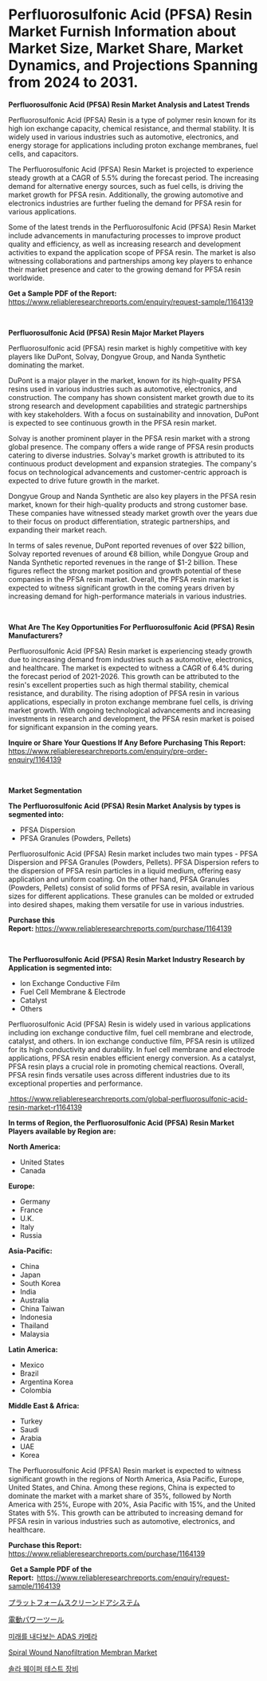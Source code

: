<p><h1>Perfluorosulfonic Acid (PFSA) Resin Market Furnish Information about Market Size, Market Share, Market Dynamics, and Projections Spanning from 2024 to 2031.</h1></p><p><strong>Perfluorosulfonic Acid (PFSA) Resin Market Analysis and Latest Trends</strong></p>
<p><p>Perfluorosulfonic Acid (PFSA) Resin is a type of polymer resin known for its high ion exchange capacity, chemical resistance, and thermal stability. It is widely used in various industries such as automotive, electronics, and energy storage for applications including proton exchange membranes, fuel cells, and capacitors.</p><p>The Perfluorosulfonic Acid (PFSA) Resin Market is projected to experience steady growth at a CAGR of 5.5% during the forecast period. The increasing demand for alternative energy sources, such as fuel cells, is driving the market growth for PFSA resin. Additionally, the growing automotive and electronics industries are further fueling the demand for PFSA resin for various applications.</p><p>Some of the latest trends in the Perfluorosulfonic Acid (PFSA) Resin Market include advancements in manufacturing processes to improve product quality and efficiency, as well as increasing research and development activities to expand the application scope of PFSA resin. The market is also witnessing collaborations and partnerships among key players to enhance their market presence and cater to the growing demand for PFSA resin worldwide.</p></p>
<p><strong>Get a Sample PDF of the Report:&nbsp;</strong> <a href="https://www.reliableresearchreports.com/enquiry/request-sample/1164139">https://www.reliableresearchreports.com/enquiry/request-sample/1164139</a></p>
<p>&nbsp;</p>
<p><strong>Perfluorosulfonic Acid (PFSA) Resin Major Market Players</strong></p>
<p><p>Perfluorosulfonic acid (PFSA) resin market is highly competitive with key players like DuPont, Solvay, Dongyue Group, and Nanda Synthetic dominating the market. </p><p>DuPont is a major player in the market, known for its high-quality PFSA resins used in various industries such as automotive, electronics, and construction. The company has shown consistent market growth due to its strong research and development capabilities and strategic partnerships with key stakeholders. With a focus on sustainability and innovation, DuPont is expected to see continuous growth in the PFSA resin market.</p><p>Solvay is another prominent player in the PFSA resin market with a strong global presence. The company offers a wide range of PFSA resin products catering to diverse industries. Solvay's market growth is attributed to its continuous product development and expansion strategies. The company's focus on technological advancements and customer-centric approach is expected to drive future growth in the market.</p><p>Dongyue Group and Nanda Synthetic are also key players in the PFSA resin market, known for their high-quality products and strong customer base. These companies have witnessed steady market growth over the years due to their focus on product differentiation, strategic partnerships, and expanding their market reach.</p><p>In terms of sales revenue, DuPont reported revenues of over $22 billion, Solvay reported revenues of around €8 billion, while Dongyue Group and Nanda Synthetic reported revenues in the range of $1-2 billion. These figures reflect the strong market position and growth potential of these companies in the PFSA resin market. Overall, the PFSA resin market is expected to witness significant growth in the coming years driven by increasing demand for high-performance materials in various industries.</p></p>
<p>&nbsp;</p>
<p><strong>What Are The Key Opportunities For Perfluorosulfonic Acid (PFSA) Resin Manufacturers?</strong></p>
<p><p>Perfluorosulfonic Acid (PFSA) Resin market is experiencing steady growth due to increasing demand from industries such as automotive, electronics, and healthcare. The market is expected to witness a CAGR of 6.4% during the forecast period of 2021-2026. This growth can be attributed to the resin's excellent properties such as high thermal stability, chemical resistance, and durability. The rising adoption of PFSA resin in various applications, especially in proton exchange membrane fuel cells, is driving market growth. With ongoing technological advancements and increasing investments in research and development, the PFSA resin market is poised for significant expansion in the coming years.</p></p>
<p><strong>Inquire or Share Your Questions If Any Before Purchasing This Report:</strong> <a href="https://www.reliableresearchreports.com/enquiry/pre-order-enquiry/1164139">https://www.reliableresearchreports.com/enquiry/pre-order-enquiry/1164139</a></p>
<p>&nbsp;</p>
<p><strong>Market Segmentation</strong></p>
<p><strong>The Perfluorosulfonic Acid (PFSA) Resin Market Analysis by types is segmented into:</strong></p>
<p><ul><li>PFSA Dispersion</li><li>PFSA Granules (Powders, Pellets)</li></ul></p>
<p><p>Perfluorosulfonic Acid (PFSA) Resin market includes two main types - PFSA Dispersion and PFSA Granules (Powders, Pellets). PFSA Dispersion refers to the dispersion of PFSA resin particles in a liquid medium, offering easy application and uniform coating. On the other hand, PFSA Granules (Powders, Pellets) consist of solid forms of PFSA resin, available in various sizes for different applications. These granules can be molded or extruded into desired shapes, making them versatile for use in various industries.</p></p>
<p><strong>Purchase this Report:&nbsp;</strong><a href="https://www.reliableresearchreports.com/purchase/1164139">https://www.reliableresearchreports.com/purchase/1164139</a></p>
<p>&nbsp;</p>
<p><strong>The Perfluorosulfonic Acid (PFSA) Resin Market Industry Research by Application is segmented into:</strong></p>
<p><ul><li>Ion Exchange Conductive Film</li><li>Fuel Cell Membrane & Electrode</li><li>Catalyst</li><li>Others</li></ul></p>
<p><p>Perfluorosulfonic Acid (PFSA) Resin is widely used in various applications including ion exchange conductive film, fuel cell membrane and electrode, catalyst, and others. In ion exchange conductive film, PFSA resin is utilized for its high conductivity and durability. In fuel cell membrane and electrode applications, PFSA resin enables efficient energy conversion. As a catalyst, PFSA resin plays a crucial role in promoting chemical reactions. Overall, PFSA resin finds versatile uses across different industries due to its exceptional properties and performance.</p></p>
<p><a href="https://www.reliableresearchreports.com/global-perfluorosulfonic-acid-resin-market-r1164139">&nbsp;https://www.reliableresearchreports.com/global-perfluorosulfonic-acid-resin-market-r1164139</a></p>
<p><strong>In terms of Region, the Perfluorosulfonic Acid (PFSA) Resin Market Players available by Region are:</strong></p>
<p>
    <p> <strong> North America: </strong>
        <ul>
            <li>United States</li>
            <li>Canada</li>
        </ul>
        </p> 
    <p> <strong> Europe: </strong>
        <ul>
            <li>Germany</li>
            <li>France</li>
            <li>U.K.</li>
            <li>Italy</li>
            <li>Russia</li>
        </ul>
        </p> 
    <p> <strong> Asia-Pacific: </strong>
        <ul>
            <li>China</li>
            <li>Japan</li>
            <li>South Korea</li>
            <li>India</li>
            <li>Australia</li>
            <li>China Taiwan</li>
            <li>Indonesia</li>
            <li>Thailand</li>
            <li>Malaysia</li>
        </ul>
        </p> 
    <p> <strong> Latin America: </strong>
        <ul>
            <li>Mexico</li>
            <li>Brazil</li>
            <li>Argentina Korea</li>
            <li>Colombia</li>
        </ul>
        </p> 
    <p> <strong> Middle East & Africa: </strong>
        <ul>
            <li>Turkey</li>
            <li>Saudi</li>
            <li>Arabia</li>
            <li>UAE</li>
            <li>Korea</li>
        </ul>
    </p>
    </p>
<p><p>The Perfluorosulfonic Acid (PFSA) Resin market is expected to witness significant growth in the regions of North America, Asia Pacific, Europe, United States, and China. Among these regions, China is expected to dominate the market with a market share of 35%, followed by North America with 25%, Europe with 20%, Asia Pacific with 15%, and the United States with 5%. This growth can be attributed to increasing demand for PFSA resin in various industries such as automotive, electronics, and healthcare.</p></p>
<p><strong>Purchase this Report: </strong><a href="https://www.reliableresearchreports.com/purchase/1164139">https://www.reliableresearchreports.com/purchase/1164139</a></p>
<p>&nbsp;<strong>Get a Sample PDF of the Report:&nbsp;&nbsp;</strong><a href="https://www.reliableresearchreports.com/enquiry/request-sample/1164139">https://www.reliableresearchreports.com/enquiry/request-sample/1164139</a></p>
<p><strong></strong></p>
<p><p><a href="https://github.com/vtbvgl20191192/Market-Research-Report-List-2/blob/main/3557887136739.md">プラットフォームスクリーンドアシステム</a></p><p><a href="https://github.com/avwofrml53535/Market-Research-Report-List-2/blob/main/9463373136738.md">電動パワーツール</a></p><p><a href="https://github.com/mduzzalmduzzal601/Market-Research-Report-List-1/blob/main/9956556142261.md">미래를 내다보는 ADAS 카메라</a></p><p><a href="https://github.com/dx0328/Market-Research-Report-List-3/blob/main/spiral-wound-nanofiltration-membran-market.md">Spiral Wound Nanofiltration Membran Market</a></p><p><a href="https://github.com/rick7624/Market-Research-Report-List-1/blob/main/9571985142260.md">솔라 웨이퍼 테스트 장비</a></p></p>